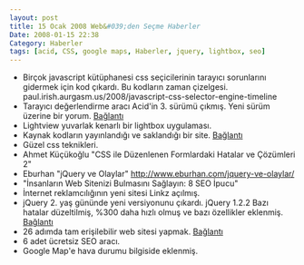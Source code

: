 ```yaml
---
layout: post
title: 15 Ocak 2008 Web&#039;den Seçme Haberler
Date: 2008-01-15 22:38
Category: Haberler
tags: [acid, CSS, google maps, Haberler, jquery, lightbox, seo]
---
```


-   Birçok javascript kütüphanesi css seçicilerinin tarayıcı sorunlarını
    gidermek için kod çıkardı. Bu kodların zaman çizelgesi. paul.irish.aurgasm.us/2008/javascript-css-selector-engine-timeline
-   Tarayıcı değerlendirme aracı Acid'in 3. sürümü çıkmış. Yeni sürüm
    üzerine bir yorum. [Bağlantı][1]
-   Lightview yuvarlak kenarlı bir lightbox uygulaması.
-   Kaynak kodların yayınlandığı ve saklandığı bir site. [Bağlantı][3]
-   Güzel css teknikleri.
-   Ahmet Küçükoğlu "CSS ile Düzenlenen Formlardaki Hatalar ve Çözümleri
    2" 
-   Eburhan "jQuery ve Olaylar" http://www.eburhan.com/jquery-ve-olaylar/
-   "İnsanların Web Sitenizi Bulmasını Sağlayın: 8 SEO İpucu"
-   İnternet reklamcılığının yeni sitesi Linkz açılmış.
-   jQuery 2. yaş gününde yeni versiyonunu çıkardı. jQuery 1.2.2 Bazı
    hatalar düzeltilmiş, %300 daha hızlı olmuş ve bazı özellikler
    eklenmiş. [Bağlantı][9]
-   26 adımda tam erişilebilir web sitesi yapmak. [Bağlantı][10]
-   6 adet ücretsiz SEO aracı.
-   Google Map'e hava durumu bilgiside eklenmiş. 


  [1]: http://ejohn.org/blog/acid3-tackles-ecmascript/ "Acid 3"
  [3]: http://snipplr.com/ "kaynak kodlar"
  [9]: http://docs.jquery.com/Release:jQuery_1.2.2 "jQuery 1.2.2"
  [10]: http://www.webmasterworld.com/accessibility_usability/3548855.htm
    "26 adım"